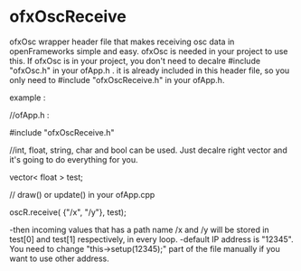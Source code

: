 # ofxOscReceive

ofxOsc wrapper header file that makes receiving osc data in openFrameworks simple and easy.
ofxOsc is needed in your project to use this. If ofxOsc is in your project, you don't need to decalre #include "ofxOsc.h" in your ofApp.h . it is already included in this header file, so you only need to #include "ofxOscReceive.h" in your ofApp.h.


example :

//ofApp.h :

#include "ofxOscReceive.h"

//int, float, string, char and bool can be used. Just decalre right vector and it's going to do everything for you.

vector< float > test;

// draw() or update() in your ofApp.cpp

oscR.receive( {"/x", "/y"}, test);

-then incoming values that has a path name /x and /y will be stored in test[0] and test[1] respectively, in every loop.
-default IP address is "12345". You need to change "this->setup(12345);" part of the file manually if you want to use other address. 
